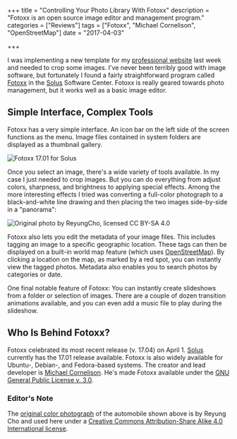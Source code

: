 +++
title = "Controlling Your Photo Library With Fotoxx"
description = "Fotoxx is an open source image editor and management program."
categories = ["Reviews"]
tags = ["Fotoxx", "Michael Cornelison", "OpenStreetMap"]
date = "2017-04-03"

+++

I was implementing a new template for my [professional website](https://skipoliva.com) last week and needed to crop some images. I've never been terribly good with image software, but fortunately I found a fairly straightforward program called [Fotoxx](http://www.kornelix.net/fotoxx/fotoxx.html) in the [Solus](https://solus-project.com) Software Center. Fotoxx is really geared towards photo management, but it works well as a basic image editor.

## Simple Interface, Complex Tools

Fotoxx has a very simple interface. An icon bar on the left side of the screen functions as the menu. Image files contained in system folders are displayed as a thumbnail gallery.

![Fotoxx 17.01 for Solus](/images/2017-04-03-fotoxx.png)

Once you select an image, there's a wide variety of tools available. In my case I just needed to crop images. But you can do everything from adjust colors, sharpness, and brightness to applying special effects. Among the more interesting effects I tried was converting a full-color photograph to a black-and-white line drawing and then placing the two images side-by-side in a "panorama":

![Original photo by ReyungCho, licensed CC BY-SA 4.0](/images/2017-04-03-fotoxx-VW_mexicano.png)

Fotoxx also lets you edit the metadata of your image files. This includes tagging an image to a specific geographic location. These tags can then be displayed on a built-in world map feature (which uses [OpenStreetMap](https://www.openstreetmap.org)). By clicking a location on the map, as marked by a red spot, you can instantly view the tagged photos. Metadata also enables you to search photos by categories or date.

One final notable feature of Fotoxx: You can instantly create slideshows from a folder or selection of images. There are a couple of dozen transition animations available, and you can even add a music file to play during the slideshow.

## Who Is Behind Fotoxx?

Fotoxx celebrated its most recent release (v. 17.04) on April 1. [Solus](https://git.solus-project.com/packages/fotoxx) currently has the 17.01 release available. Fotoxx is also widely available for Ubuntu-, Debian-, and Fedora-based systems. The creator and lead developer is [Michael Cornelison](https://kornelix.blogspot.com/). He's made Fotoxx available under the [GNU General Public License v. 3.0](https://www.gnu.org/licenses/gpl-3.0.en.html).

### Editor's Note

The [original color photograph](https://commons.wikimedia.org/wiki/File:VW_ccon_arte_mexicano.jpg) of the automobile shown above is by Reyung Cho and used here under a [Creative Commons Attribution-Share Alike 4.0 International license](https://creativecommons.org/licenses/by-sa/4.0/deed.en).
